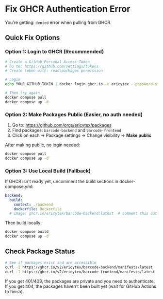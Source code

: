 # Fix GHCR Authentication Error

You're getting: `denied` error when pulling from GHCR.

## Quick Fix Options

### Option 1: Login to GHCR (Recommended)

```bash
# Create a GitHub Personal Access Token
# Go to: https://github.com/settings/tokens
# Create token with: read:packages permission

# Login
echo YOUR_GITHUB_TOKEN | docker login ghcr.io -u ericytex --password-stdin

# Then try again
docker compose pull
docker compose up -d
```

### Option 2: Make Packages Public (Easier, no auth needed)

1. Go to: https://github.com/orgs/ericytex/packages
2. Find packages: `barcode-backend` and `barcode-frontend`
3. Click on each → Package settings → Change visibility → **Make public**

After making public, no login needed:
```bash
docker compose pull
docker compose up -d
```

### Option 3: Use Local Build (Fallback)

If GHCR isn't ready yet, uncomment the build sections in docker-compose.yml:

```yaml
backend:
  build:
    context: ./backend
    dockerfile: Dockerfile
  # image: ghcr.io/ericytex/barcode-backend:latest  # comment this out
```

Then build locally:
```bash
docker compose build
docker compose up -d
```

## Check Package Status

```bash
# See if packages exist and are accessible
curl -I https://ghcr.io/v2/ericytex/barcode-backend/manifests/latest
curl -I https://ghcr.io/v2/ericytex/barcode-frontend/manifests/latest
```

If you get 401/403, the packages are private and you need to authenticate.
If you get 404, the packages haven't been built yet (wait for GitHub Actions to finish).

